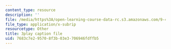 ```yaml
---
content_type: resource
description: ''
file: /media/https%3A/open-learning-course-data-rc.s3.amazonaws.com/9-40-introduction-to-neural-computation-spring-2018/7683c7e295708f3b03e3706946fdffb5_vQpo3rTwUjc.srt
file_type: application/x-subrip
resourcetype: Other
title: 3play caption file
uid: 7683c7e2-9570-8f3b-03e3-706946fdffb5
---
```

